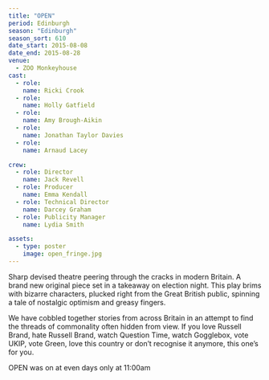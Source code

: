 ```yaml
---
title: "OPEN"
period: Edinburgh
season: "Edinburgh"
season_sort: 610
date_start: 2015-08-08
date_end: 2015-08-28
venue:
  - ZOO Monkeyhouse
cast:
  - role: 
    name: Ricki Crook 
  - role: 
    name: Holly Gatfield
  - role: 
    name: Amy Brough-Aikin
  - role: 
    name: Jonathan Taylor Davies
  - role: 
    name: Arnaud Lacey

crew:
  - role: Director
    name: Jack Revell
  - role: Producer
    name: Emma Kendall
  - role: Technical Director
    name: Darcey Graham
  - role: Publicity Manager
    name: Lydia Smith

assets:
  - type: poster
    image: open_fringe.jpg
---
```


Sharp devised theatre peering through the cracks in modern Britain.
A brand new original piece set in a takeaway on election night. This play brims with bizarre characters, plucked right from the Great British public, spinning a tale of nostalgic optimism and greasy fingers.

We have cobbled together stories from across Britain in an attempt to find the threads of commonality often hidden from view. If you love Russell Brand, hate Russell Brand, watch Question Time, watch Gogglebox, vote UKIP, vote Green, love this country or don’t recognise it anymore, this one’s for you.

OPEN was on at even days only at 11:00am
